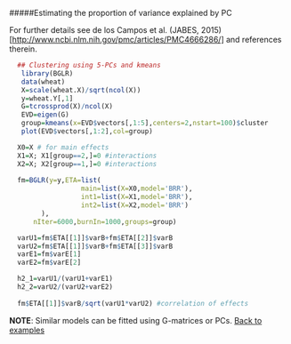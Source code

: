 #####Estimating the proportion of variance explained by PC

For further details see de los Campos et al. (JABES, 2015)[http://www.ncbi.nlm.nih.gov/pmc/articles/PMC4666286/] and references therein.

```R
  ## Clustering using 5-PCs and kmeans
   library(BGLR)
   data(wheat)
   X=scale(wheat.X)/sqrt(ncol(X))
   y=wheat.Y[,1]
   G=tcrossprod(X)/ncol(X)
   EVD=eigen(G)
   group=kmeans(x=EVD$vectors[,1:5],centers=2,nstart=100)$cluster
   plot(EVD$vectors[,1:2],col=group)
```

```R
  X0=X # for main effects
  X1=X; X1[group==2,]=0 #interactions
  X2=X; X2[group==1,]=0 #interactions
  
  fm=BGLR(y=y,ETA=list(
                  main=list(X=X0,model='BRR'),
                  int1=list(X=X1,model='BRR'),
                  int2=list(X=X2,model='BRR')
		),
	  nIter=6000,burnIn=1000,groups=group)

  varU1=fm$ETA[[1]]$varB+fm$ETA[[2]]$varB
  varU2=fm$ETA[[1]]$varB+fm$ETA[[3]]$varB
  varE1=fm$varE[1] 
  varE2=fm$varE[2]

  h2_1=varU1/(varU1+varE1)
  h2_2=varU2/(varU2+varE2)
  
  fm$ETA[[1]]$varB/sqrt(varU1*varU2) #correlation of effects

```

**NOTE**: Similar models can be fitted using G-matrices or PCs.
[Back to examples](https://github.com/gdlc/BGLR-R/blob/master/inst/md/EXAMPLES.md)

